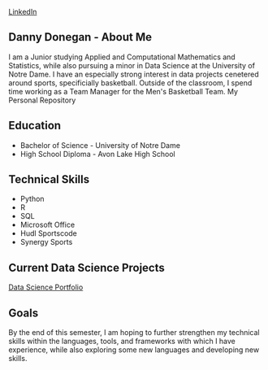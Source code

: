 [LinkedIn](www.linkedin.com/in/danny-donegan)

## Danny Donegan - About Me
I am a Junior studying Applied and Computational Mathematics and Statistics, while also pursuing a minor in Data Science at the University of Notre Dame. I have an especially strong interest in data projects cenetered around sports, specificially basketball. Outside of the classroom, I spend time working as a Team Manager for the Men's Basketball Team. 
 My Personal Repository

## Education 
- Bachelor of Science - University of Notre Dame
- High School Diploma - Avon Lake High School

## Technical Skills
- Python
- R
- SQL
- Microsoft Office
- Hudl Sportscode
- Synergy Sports

## Current Data Science Projects
[Data Science Portfolio](https://github.com/dannyd14/Donegan-Data-Science-Portfolio)

## Goals
By the end of this semester, I am hoping to further strengthen my technical skills within the languages, tools, and frameworks with which I have experience, while also exploring some new languages and developing new skills.

